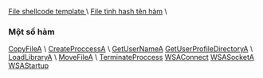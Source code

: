 [File shellcode template ](./shellcode/shellcode.py) \\
[File tình hash tên hàm](./shellcode/computehash.py) \\

### Một số hàm
[CopyFileA](./Functions/CopyFileA/README.md) \\
[CreateProccessA](./Functions/CreateProcessA/README.md) \\
[GetUserNameA](./Functions/GetUserNameA/README.md)
[GetUserProfileDirectoryA](./Functions/GetUserProfileDirectoryA/README.md) \\
[LoadLibraryA](./Functions/LoadLibraryA/README.md) \\
[MoveFileA](./Functions/MoveFileA/README.md) \\
[TerminateProccess](./Functions/TerminateProccess/README.md) 
[WSAConnect](./Functions/WSAConnect/README.md) 
[WSASocketA](./Functions/WSASocketA/README.md) 
[WSAStartup](./Functions/WSAStartup/README.md) 
